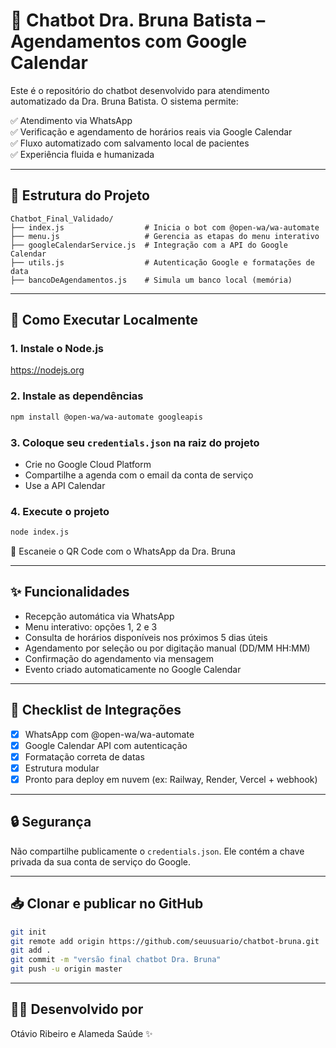 
# 🦷 Chatbot Dra. Bruna Batista – Agendamentos com Google Calendar

Este é o repositório do chatbot desenvolvido para atendimento automatizado da Dra. Bruna Batista. O sistema permite:

✅ Atendimento via WhatsApp  
✅ Verificação e agendamento de horários reais via Google Calendar  
✅ Fluxo automatizado com salvamento local de pacientes  
✅ Experiência fluida e humanizada

---

## 📁 Estrutura do Projeto

```
Chatbot_Final_Validado/
├── index.js                  # Inicia o bot com @open-wa/wa-automate
├── menu.js                   # Gerencia as etapas do menu interativo
├── googleCalendarService.js  # Integração com a API do Google Calendar
├── utils.js                  # Autenticação Google e formatações de data
├── bancoDeAgendamentos.js    # Simula um banco local (memória)
```

---

## 🚀 Como Executar Localmente

### 1. Instale o Node.js
https://nodejs.org

### 2. Instale as dependências
```bash
npm install @open-wa/wa-automate googleapis
```

### 3. Coloque seu `credentials.json` na raiz do projeto
- Crie no Google Cloud Platform
- Compartilhe a agenda com o email da conta de serviço
- Use a API Calendar

### 4. Execute o projeto
```bash
node index.js
```

📲 Escaneie o QR Code com o WhatsApp da Dra. Bruna

---

## ✨ Funcionalidades

- Recepção automática via WhatsApp
- Menu interativo: opções 1, 2 e 3
- Consulta de horários disponíveis nos próximos 5 dias úteis
- Agendamento por seleção ou por digitação manual (DD/MM HH:MM)
- Confirmação do agendamento via mensagem
- Evento criado automaticamente no Google Calendar

---

## 📌 Checklist de Integrações

- [x] WhatsApp com @open-wa/wa-automate
- [x] Google Calendar API com autenticação
- [x] Formatação correta de datas
- [x] Estrutura modular
- [x] Pronto para deploy em nuvem (ex: Railway, Render, Vercel + webhook)

---

## 🔒 Segurança

Não compartilhe publicamente o `credentials.json`. Ele contém a chave privada da sua conta de serviço do Google.

---

## 📥 Clonar e publicar no GitHub

```bash
git init
git remote add origin https://github.com/seuusuario/chatbot-bruna.git
git add .
git commit -m "versão final chatbot Dra. Bruna"
git push -u origin master
```

---

## 👨‍💻 Desenvolvido por
Otávio Ribeiro e Alameda Saúde ✨
